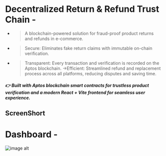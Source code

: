 # Decentralized Return & Refund Trust Chain -  

- >A blockchain-powered solution for fraud-proof product returns and refunds in e-commerce.
- >Secure: Eliminates fake return claims with immutable on-chain verification.
- >Transparent: Every transaction and verification is recorded on the Aptos blockchain.
->Efficient: Streamlined refund and replacement process across all platforms, reducing disputes and saving time.
  >
##### 👉 Built with Aptos blockchain smart contracts for trustless product verification and a modern React + Vite frontend for seamless user experience.

## ScreenShort

# Dashboard -

![image alt]()
